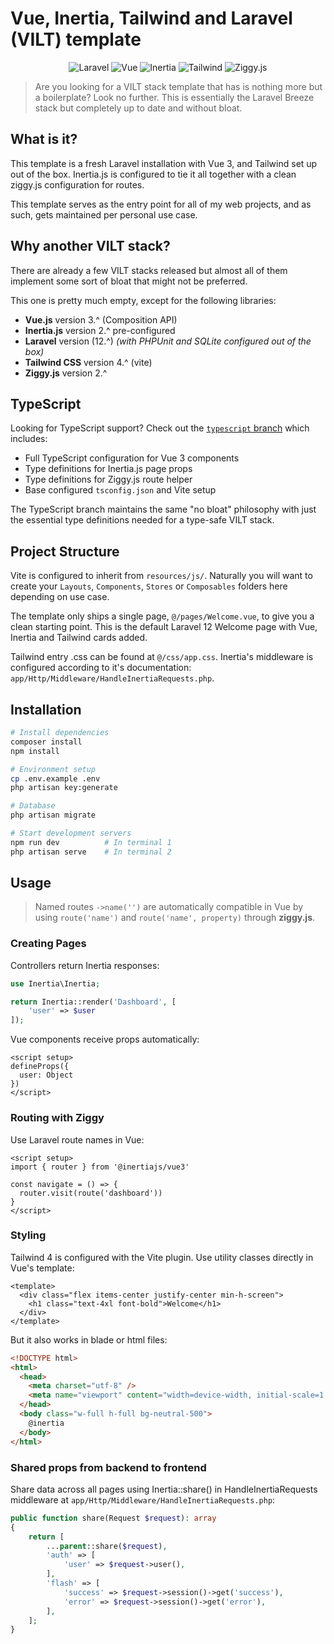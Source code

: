 # Vue, Inertia, Tailwind and Laravel (VILT) template

<p align="center">
  <img src="https://img.shields.io/badge/Laravel-12.^-FF2D20?style=flat&logo=laravel&logoColor=white" alt="Laravel">
  <img src="https://img.shields.io/badge/Vue.js-3.^-4FC08D?style=flat&logo=vue.js&logoColor=white" alt="Vue">
  <img src="https://img.shields.io/badge/Inertia.js-2.^-9553E9?style=flat&logo=inertia&logoColor=white" alt="Inertia">
  <img src="https://img.shields.io/badge/Tailwind_CSS-4.^-06B6D4?style=flat&logo=tailwind-css&logoColor=white" alt="Tailwind">
  <img src="https://img.shields.io/badge/Ziggy-2.^-fad710?style=flat&logo=reactrouter&logoColor=white" alt="Ziggy.js">
</p>

> Are you looking for a VILT stack template that has is nothing more but a boilerplate? Look no further. This is essentially the Laravel Breeze stack but completely up to date and without bloat.

## What is it?

This template is a fresh Laravel installation with Vue 3, and Tailwind set up out of the box. Inertia.js is configured to tie it all together with a clean ziggy.js configuration for routes. 

This template serves as the entry point for all of my web projects, and as such, gets maintained per personal use case. 

## Why another VILT stack?

There are already a few VILT stacks released but almost all of them implement some sort of bloat that might not be preferred. 

This one is pretty much empty, except for the following libraries:
- **Vue.js** version 3.^ (Composition API)
- **Inertia.js** version 2.^ pre-configured
- **Laravel** version (12.^) _(with PHPUnit and SQLite configured out of the box)_
- **Tailwind CSS**  version 4.^ (vite)
- **Ziggy.js** version 2.^

## TypeScript

Looking for TypeScript support? Check out the [`typescript` branch](https://github.com/DignitySAMP/vilt-stack/tree/typescript) which includes:
- Full TypeScript configuration for Vue 3 components
- Type definitions for Inertia.js page props
- Type definitions for Ziggy.js route helper
- Base configured `tsconfig.json` and Vite setup

The TypeScript branch maintains the same "no bloat" philosophy with just the essential type definitions needed for a type-safe VILT stack.

## Project Structure

Vite is configured to inherit from `resources/js/`. Naturally you will want to create your `Layouts`, `Components`, `Stores` or `Composables` folders here depending on use case. 


The template only ships a single page, `@/pages/Welcome.vue`, to give you a clean starting point. This is the default Laravel 12 Welcome page with Vue, Inertia and Tailwind cards added.

Tailwind entry .css can be found at `@/css/app.css`. Inertia's middleware is configured according to it's documentation: `app/Http/Middleware/HandleInertiaRequests.php`.

## Installation

```bash
# Install dependencies
composer install
npm install

# Environment setup
cp .env.example .env
php artisan key:generate

# Database
php artisan migrate

# Start development servers
npm run dev          # In terminal 1
php artisan serve    # In terminal 2
```

## Usage

> Named routes `->name('')` are automatically compatible in Vue by using `route('name')` and `route('name', property)` through **ziggy.js**.


### Creating Pages

Controllers return Inertia responses:

```php
use Inertia\Inertia;

return Inertia::render('Dashboard', [
    'user' => $user
]);
```

Vue components receive props automatically:

```vue
<script setup>
defineProps({
  user: Object
})
</script>
```

### Routing with Ziggy

Use Laravel route names in Vue:

```vue
<script setup>
import { router } from '@inertiajs/vue3'

const navigate = () => {
  router.visit(route('dashboard'))
}
</script>
```

### Styling

Tailwind 4 is configured with the Vite plugin. Use utility classes directly in Vue's template:

```vue
<template>
  <div class="flex items-center justify-center min-h-screen">
    <h1 class="text-4xl font-bold">Welcome</h1>
  </div>
</template>
```

But it also works in blade or html files:
```html
<!DOCTYPE html>
<html>
  <head>
    <meta charset="utf-8" />
    <meta name="viewport" content="width=device-width, initial-scale=1.0, maximum-scale=1.0" />
  </head>
  <body class="w-full h-full bg-neutral-500">
    @inertia
  </body>
</html>
```

### Shared props from backend to frontend
Share data across all pages using Inertia::share() in HandleInertiaRequests middleware at `app/Http/Middleware/HandleInertiaRequests.php`:
```php
public function share(Request $request): array
{
    return [
        ...parent::share($request),
        'auth' => [
            'user' => $request->user(),
        ],
        'flash' => [
            'success' => $request->session()->get('success'),
            'error' => $request->session()->get('error'),
        ],
    ];
}
```
